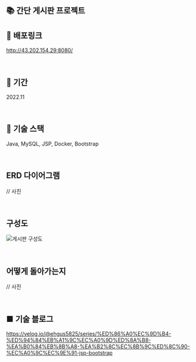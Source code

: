 ## 📚 간단 게시판 프로젝트

## 🔗 배포링크 

http://43.202.154.29:8080/

 <br>

## 📆 기간

2022.11

<br>

## 📗 기술 스택

Java, MySQL, JSP, Docker, Bootstrap

<br>

## ERD 다이어그램

// 사진

<br>

## 구성도

![게시판 구성도](https://github.com/ehgus5825/JSP-notice-board/assets/57056674/cbaf0873-b652-4cfc-b916-e37e9dbc831d)

<br>

## 어떻게 돌아가는지

// 사진

<br>

## ■ 기술 블로그

https://velog.io/@ehgus5825/series/%ED%86%A0%EC%9D%B4-%ED%94%84%EB%A1%9C%EC%A0%9D%ED%8A%B8-%EA%B0%84%EB%8B%A8-%EA%B2%8C%EC%8B%9C%ED%8C%90-%EC%A0%9C%EC%9E%91-jsp-bootstrap

